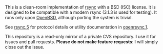 This is a clean-room implementation of [rsync](https://rsync.samba.org/)
with a BSD (ISC) license.  It is designed to be compatible with a modern
rsync (3.1.3 is used for testing).  It runs only upon
[OpenBSD](https://www.openbsd.org), although porting the system is
trivial.

See
[rsync.5](https://github.com/kristapsdz/openrsync/blob/master/rsync.5)
for protocol details or utility documentation in
[openrsync.1](https://github.com/kristapsdz/openrsync/blob/master/openrsync.1).

This repository is a read-only mirror of a private CVS repository.  I
use it for issues and pull requests.  **Please do not make feature
requests**: I will simply close out the issue.
